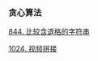 ### 贪心算法

<a href="all_note/844. 比较含退格的字符串.md">844. 比较含退格的字符串</a>

<a href="all_note/1024. 视频拼接.md">1024. 视频拼接</a>